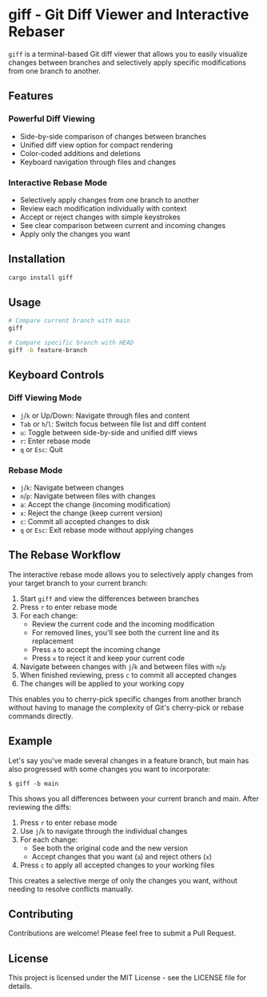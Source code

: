 # giff - Git Diff Viewer and Interactive Rebaser

`giff` is a terminal-based Git diff viewer that allows you to easily visualize changes between branches and selectively apply specific modifications from one branch to another.

## Features

### Powerful Diff Viewing
- Side-by-side comparison of changes between branches
- Unified diff view option for compact rendering
- Color-coded additions and deletions
- Keyboard navigation through files and changes

### Interactive Rebase Mode
- Selectively apply changes from one branch to another
- Review each modification individually with context
- Accept or reject changes with simple keystrokes
- See clear comparison between current and incoming changes
- Apply only the changes you want

## Installation

```bash
cargo install giff
```

## Usage

```bash
# Compare current branch with main
giff

# Compare specific branch with HEAD
giff -b feature-branch
```

## Keyboard Controls

### Diff Viewing Mode
- `j`/`k` or Up/Down: Navigate through files and content
- `Tab` or `h`/`l`: Switch focus between file list and diff content
- `u`: Toggle between side-by-side and unified diff views
- `r`: Enter rebase mode
- `q` or `Esc`: Quit

### Rebase Mode
- `j`/`k`: Navigate between changes
- `n`/`p`: Navigate between files with changes
- `a`: Accept the change (incoming modification)
- `x`: Reject the change (keep current version)
- `c`: Commit all accepted changes to disk
- `q` or `Esc`: Exit rebase mode without applying changes

## The Rebase Workflow

The interactive rebase mode allows you to selectively apply changes from your target branch to your current branch:

1. Start `giff` and view the differences between branches
2. Press `r` to enter rebase mode
3. For each change:
   - Review the current code and the incoming modification
   - For removed lines, you'll see both the current line and its replacement
   - Press `a` to accept the incoming change
   - Press `x` to reject it and keep your current code
4. Navigate between changes with `j`/`k` and between files with `n`/`p`
5. When finished reviewing, press `c` to commit all accepted changes
6. The changes will be applied to your working copy

This enables you to cherry-pick specific changes from another branch without having to manage the complexity of Git's cherry-pick or rebase commands directly.

## Example

Let's say you've made several changes in a feature branch, but main has also progressed with some changes you want to incorporate:

```
$ giff -b main
```

This shows you all differences between your current branch and main. After reviewing the diffs:

1. Press `r` to enter rebase mode
2. Use `j`/`k` to navigate through the individual changes
3. For each change:
   - See both the original code and the new version
   - Accept changes that you want (`a`) and reject others (`x`)
4. Press `c` to apply all accepted changes to your working files

This creates a selective merge of only the changes you want, without needing to resolve conflicts manually.

## Contributing

Contributions are welcome! Please feel free to submit a Pull Request.

## License

This project is licensed under the MIT License - see the LICENSE file for details.
